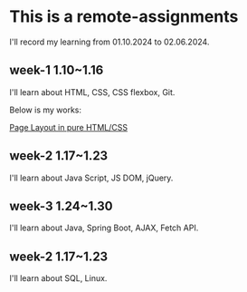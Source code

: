 # This is a remote-assignments

I'll record my learning from 01.10.2024 to 02.06.2024.

## week-1 1.10~1.16

I'll learn about HTML, CSS, CSS flexbox, Git.

Below is my works:

[Page Layout in pure HTML/CSS](https://smillzy.github.io/remote-assignments.io/week-1/assignment-2/index.html)

## week-2 1.17~1.23

I'll learn about Java Script, JS DOM, jQuery.

## week-3 1.24~1.30

I'll learn about Java, Spring Boot, AJAX, Fetch API.

## week-2 1.17~1.23

I'll learn about SQL, Linux.

